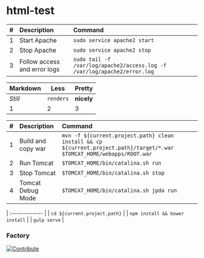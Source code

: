 # html-test
| #       | Description           | Command  |
| :------------- |:-------------| :-----|
| 1      | Start Apache | `sudo service apache2 start` |
| 2      | Stop Apache      |   `sudo service apache2 stop` |
| 3 | Follow access and error logs      |    `sudo tail -f /var/log/apache2/access.log -f /var/log/apache2/error.log` |

Markdown | Less | Pretty
--- | --- | ---
*Still* | `renders` | **nicely**
1 | 2 | 3


| #       | Description           | Command  |
| :------------- |:-------------| :-----|
| 1      | Build and copy war | `mvn -f ${current.project.path} clean install && cp ${current.project.path}/target/*.war $TOMCAT_HOME/webapps/ROOT.war` |
| 2      | Run Tomcat      |   `$TOMCAT_HOME/bin/catalina.sh run` |
| 3 | Stop Tomcat      |    `$TOMCAT_HOME/bin/catalina.sh stop` |
| 4 | Tomcat Debug Mode      |    `$TOMCAT_HOME/bin/catalina.sh jpda run` |

| :------------- |
| `cd ${current.project.path}` |
| `npm install && bower install` |
| `gulp serve` |


### Factory

[![Contribute](https://codenvy.com/factory/resources/codenvy-contribute.svg)](http://beta.codenvy.com/f?id=5use7stej9bi9mxd)



